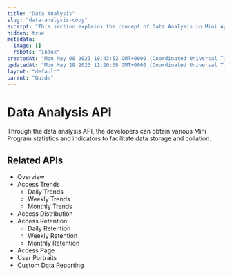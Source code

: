 ```yaml
---
title: "Data Analysis"
slug: "data-analysis-copy"
excerpt: "This section explains the concept of Data Analysis in Mini App."
hidden: true
metadata: 
  image: []
  robots: "index"
createdAt: "Mon May 08 2023 10:43:52 GMT+0000 (Coordinated Universal Time)"
updatedAt: "Mon May 29 2023 11:20:38 GMT+0000 (Coordinated Universal Time)"
layout: "default"
parent: "Guide"
---
```

# Data Analysis API

Through the data analysis API, the developers can obtain various Mini Program statistics and indicators to facilitate data storage and collation. 

## Related APIs

- Overview
- Access Trends
  - Daily Trends
  - Weekly Trends
  - Monthly Trends
- Access Distribution
- Access Retention
  - Daily Retention
  - Weekly Retention
  - Monthly Retention
- Access Page
- User Portraits
- Custom Data Reporting

